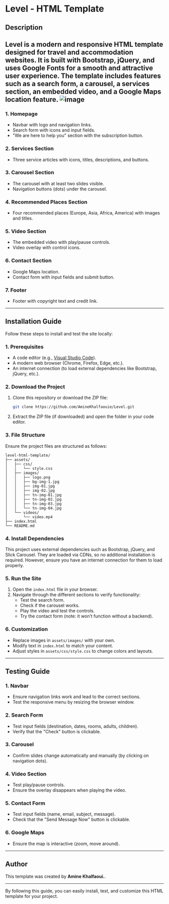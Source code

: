 # Level - HTML Template

## Description
Level is a modern and responsive HTML template designed for travel and accommodation websites. It is built with **Bootstrap**, **jQuery**, and uses Google Fonts for a smooth and attractive user experience. The template includes features such as a search form, a carousel, a services section, an embedded video, and a Google Maps location feature.
![image](https://github.com/user-attachments/assets/8dda93b0-de2d-4b11-bfff-00a0d7f8b487)
---

### 1. **Homepage**
- Navbar with logo and navigation links.
- Search form with icons and input fields.
- "We are here to help you" section with the subscription button.

### 2. **Services Section**
- Three service articles with icons, titles, descriptions, and buttons.

### 3. **Carousel Section**
- The carousel with at least two slides visible.
- Navigation buttons (dots) under the carousel.

### 4. **Recommended Places Section**
- Four recommended places (Europe, Asia, Africa, America) with images and titles.

### 5. **Video Section**
- The embedded video with play/pause controls.
- Video overlay with control icons.

### 6. **Contact Section**
- Google Maps location.
- Contact form with input fields and submit button.

### 7. **Footer**
- Footer with copyright text and credit link.

---

## Installation Guide
Follow these steps to install and test the site locally:

### 1. Prerequisites
- A code editor (e.g., [Visual Studio Code](https://code.visualstudio.com/)).
- A modern web browser (Chrome, Firefox, Edge, etc.).
- An internet connection (to load external dependencies like Bootstrap, jQuery, etc.).

### 2. Download the Project
1. Clone this repository or download the ZIP file:
   ```bash
   git clone https://github.com/AmineKhalfaouie/Level.git
   ```
2. Extract the ZIP file (if downloaded) and open the folder in your code editor.

### 3. File Structure
Ensure the project files are structured as follows:
```
level-html-template/
├── assets/
│   ├── css/
│   │   └── style.css
│   ├── images/
│   │   ├── logo.png
│   │   ├── bg-img-1.jpg
│   │   ├── img-01.jpg
│   │   ├── img-02.jpg
│   │   ├── tn-img-01.jpg
│   │   ├── tn-img-02.jpg
│   │   ├── tn-img-03.jpg
│   │   └── tn-img-04.jpg
│   └── videos/
│       └── video.mp4
├── index.html
└── README.md
```

### 4. Install Dependencies
This project uses external dependencies such as Bootstrap, jQuery, and Slick Carousel. They are loaded via CDNs, so no additional installation is required. However, ensure you have an internet connection for them to load properly.

### 5. Run the Site
1. Open the `index.html` file in your browser.
2. Navigate through the different sections to verify functionality:
   - Test the search form.
   - Check if the carousel works.
   - Play the video and test the controls.
   - Try the contact form (note: it won’t function without a backend).

### 6. Customization
- Replace images in `assets/images/` with your own.
- Modify text in `index.html` to match your content.
- Adjust styles in `assets/css/style.css` to change colors and layouts.

---

## Testing Guide
### 1. **Navbar**
- Ensure navigation links work and lead to the correct sections.
- Test the responsive menu by resizing the browser window.

### 2. **Search Form**
- Test input fields (destination, dates, rooms, adults, children).
- Verify that the "Check" button is clickable.

### 3. **Carousel**
- Confirm slides change automatically and manually (by clicking on navigation dots).

### 4. **Video Section**
- Test play/pause controls.
- Ensure the overlay disappears when playing the video.

### 5. **Contact Form**
- Test input fields (name, email, subject, message).
- Check that the "Send Message Now" button is clickable.

### 6. **Google Maps**
- Ensure the map is interactive (zoom, move around).

---

## Author
This template was created by **Amine Khalfaoui.**.

---

By following this guide, you can easily install, test, and customize this HTML template for your project.

